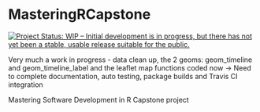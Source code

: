 # MasteringRCapstone
[![Project Status: WIP – Initial development is in progress, but there has not yet been a stable, usable release suitable for the public.](http://www.repostatus.org/badges/latest/wip.svg)](http://www.repostatus.org/#wip)

Very much a work in progress - data clean up, the 2 geoms: geom_timeline and geom_timeline_label and the leaflet map functions
coded now -> Need to complete documentation, auto testing, package builds and Travis CI integration

Mastering Software Development in R Capstone project
